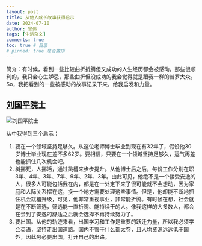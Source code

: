 ```yaml
---
layout: post
title: 从他人成长故事获得启示
date: 2024-07-10
author: 曾伟
tags: [生活杂文]
comments: true
toc: true # 目录
# pinned: true 是否置顶
---
```


简介：有时候，看到一些比较曲折折腾但又成功的人生经历都会被感动。那些很顺利的，我只会心生妒忌，那些曲折但没成功的我会觉得就是跟我一样的普罗大众。So，我把看到的一些被感动的故事记录下来，给我启发和力量。

## [刘国平院士](https://www.sustech.edu.cn/zh/faculties/guo-pingliu.html)

![刘国平院士](https://s2.loli.net/2024/07/16/V9S1xE43p7btHJR.png)

从中我得到三个启示：
1. 要在一个领域坚持足够久。从这位老师博士毕业到现在有32年了，假设他30岁博士毕业现在差不多62岁。要相信，只要在一个领域坚持足够久，运气再差也能抓住几次机会吧。
2. 树挪死，人挪活，通过跳槽来步步提升。从他博士后之后，每份工作分别在职3年、4年、3年、7年、9年、2年、3年。由此可见，他绝不是一个接受安逸的人，很多人可能包括我在内，都是在一处定下来了很可能就不会想动，因为家庭和人际关系摆在这，换一个地方需要处理这些事情。但是，他却能不断地抓住机会跳槽升级，可见，他非常重视事业，非常能折腾。有时候在想，社会就是在不断筛选，筛选能一直折腾、能持续干的人。像我这样的大多数人，都会在尝到了安逸的舒适之后就会选择不再持续努力了。
3. 要出国。从他的轨迹来看，出国学习和工作是重要的跃迁力量，所以我必须学会英语，坚持走出国道路。国内不管干什么都太卷，且人均资源远远低于国外，因此务必要出国，打开自己的出路。
